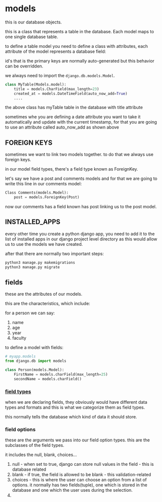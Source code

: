 # models

this is our database objects.

this is a class that represents a table in the database. Each model maps to one single database table.

to define a table model you need to define a class with attributes, each attribute of the model represents a database field:

id's that is the primary keys are normally auto-generated but this behavior can be overridden.

we always need to import the `django.db.models.Model`.

```python
class MyTable(Models.model):
    title = models.CharField(max_length=23)
    created_at = models.DateTimeField(auto_now_add=True)
    ....
```

the above class has myTable table in the database with title attribute

sometimes whe you are defining a date attribute you want to take it automatically and update with the current timestamp, for that you are going to use an attribute called auto_now_add as shown above

## FOREIGN KEYS

sometimes we want to link two models together. to do that we always use foreign keys.

in our model field types, there's a field type known as ForeignKey.

let's say we have a post and comments models and for that we are going to write this line in our comments model:

```python
Class Comments(models.Model):
    post = models.ForeignKey(Post)
```

now our comments has a field known has post linking us to the post model.

## INSTALLED_APPS

every other time you create a python django app, you need to add it to the list of installed apps in our django project level directory as this would allow us to use the models we have created.

after that there are normally two important steps:

```python
python3 manage.py makemigrations
python3 manage.py migrate
```

## fields

these are the attributes of our models.

this are the characteristics, which include:

for a person we can say:

1. name
2. age
3. year
4. faculty

to define a model with fields:

```python
# myapp.models
from django.db import models

class Person(models.Model):
    FirstName = models.charField(max_length=25)
    secondName = models.charField()
```

### [field types](https://docs.djangoproject.com/en/4.1/ref/models/fields/#model-field-types)

when we are declaring fields, they obviously would have different data types and formats and this is what we categorize them as field types.

this normally tells the database which kind of data it should store.

### field options

these are the arguments we pass into our field option types. this are the subclasses of the field types.

it includes the null, blank, choices...

1. null - when set to true, django can store null values in the field - this is database related
2. blank - if true, the field is allowed to be blank - this validation-related
3. choices - this is where the user can choose an option from a list of options. it normally has two fields(tuple), one which is stored in the database and one which the user uses during the selection.
4. 